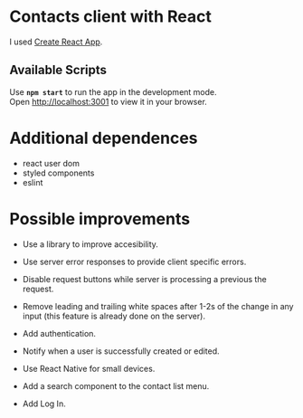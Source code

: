 # Contacts client with React

I used [Create React App](https://github.com/facebook/create-react-app).

## Available Scripts

Use **`npm start`** to run the app in the development mode.\
Open [http://localhost:3001](http://localhost:3001) to view it in your browser.

# Additional dependences
- react user dom
- styled components
- eslint

# Possible improvements

- Use a library to improve accesibility.
- Use server error responses to provide client specific errors.
- Disable request buttons while server is processing a previous the request.
- Remove leading and trailing white spaces after 1-2s of the change in any input (this feature is already done on the server).
- Add authentication.
- Notify when a user is successfully created or edited.

- Use React Native for small devices.
- Add a search component to the contact list menu.
- Add Log In.